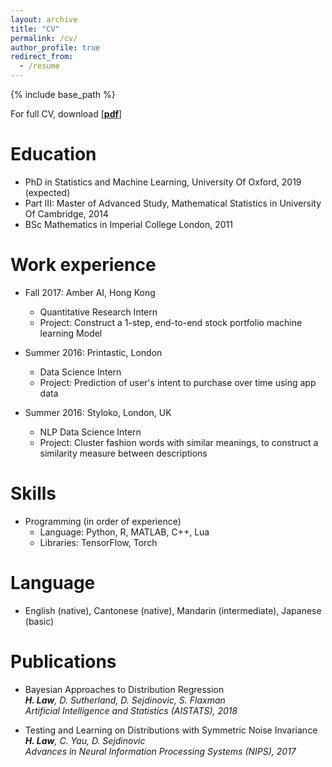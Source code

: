 ```yaml
---
layout: archive
title: "CV"
permalink: /cv/
author_profile: true
redirect_from:
  - /resume
---
```

{% include base_path %}

For full CV, download [[__pdf__](http://hcllaw.github.io/files/law_4.pdf)]

Education
======
* PhD in Statistics and Machine Learning, University Of Oxford, 2019 (expected)
* Part III: Master of Advanced Study, Mathematical Statistics in University Of Cambridge, 2014
* BSc Mathematics in Imperial College London, 2011

Work experience
======
* Fall 2017: Amber AI, Hong Kong
  * Quantitative Research Intern
  * Project: Construct a 1-step, end-to-end stock portfolio machine learning Model

* Summer 2016: Printastic, London
  * Data Science Intern
  * Project: Prediction of user's intent to purchase over time using app data

* Summer 2016: Styloko, London, UK
  * NLP Data Science Intern
  * Project: Cluster fashion words with similar meanings, to construct a similarity measure between descriptions

Skills
======
* Programming (in order of experience)
  * Language: Python, R, MATLAB, C++, Lua
  * Libraries: TensorFlow, Torch 

Language 
======
* English (native), Cantonese (native), Mandarin (intermediate), Japanese (basic)

Publications
======
* Bayesian Approaches to Distribution Regression <br />
  _**H. Law**, D. Sutherland, D. Sejdinovic, S. Flaxman_ <br />
  _Artificial Intelligence and Statistics (AISTATS), 2018_

* Testing and Learning on Distributions with Symmetric Noise Invariance  <br />
  _**H. Law**, C. Yau, D. Sejdinovic_ <br />
  _Advances in Neural Information Processing Systems (NIPS), 2017_

